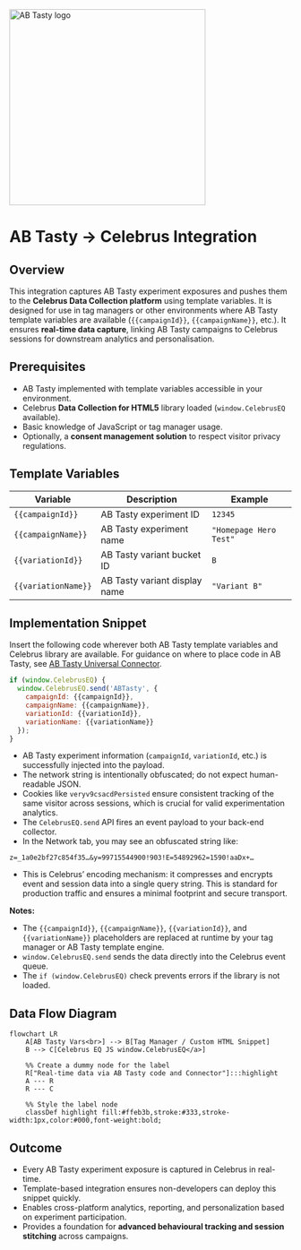 <img src="https://content.partnerpage.io/eyJidWNrZXQiOiJwYXJ0bmVycGFnZS5wcm9kIiwia2V5IjoibWVkaWEvY29udGFjdF9pbWFnZXMvMDUwNGZlYTYtOWIxNy00N2IyLTg1YjUtNmY5YTZjZWU5OTJiLzI1NjhmYjk4LTQwM2ItNGI2OC05NmJiLTE5YTg1MzU3ZjRlMS5wbmciLCJlZGl0cyI6eyJ0b0Zvcm1hdCI6IndlYnAiLCJyZXNpemUiOnsid2lkdGgiOjEyMDAsImhlaWdodCI6NjI3LCJmaXQiOiJjb250YWluIiwiYmFja2dyb3VuZCI6eyJyIjoyNTUsImciOjI1NSwiYiI6MjU1LCJhbHBoYSI6MH19fX0=" alt="AB Tasty logo" width="350"/>

# AB Tasty → Celebrus Integration
## Overview

This integration captures AB Tasty experiment exposures and pushes them to the **Celebrus Data Collection platform** using template variables. It is designed for use in tag managers or other environments where AB Tasty template variables are available (`{{campaignId}}`, `{{campaignName}}`, etc.). It ensures **real-time data capture**, linking AB Tasty campaigns to Celebrus sessions for downstream analytics and personalisation.



## Prerequisites

- AB Tasty implemented with template variables accessible in your environment.  
- Celebrus **Data Collection for HTML5** library loaded (`window.CelebrusEQ` available).  
- Basic knowledge of JavaScript or tag manager usage.  
- Optionally, a **consent management solution** to respect visitor privacy regulations.



## Template Variables

| Variable          | Description                           | Example                          |
|------------------|---------------------------------------|----------------------------------|
| `{{campaignId}}`    | AB Tasty experiment ID                | `12345`                          |
| `{{campaignName}}`  | AB Tasty experiment name              | `"Homepage Hero Test"`          |
| `{{variationId}}`   | AB Tasty variant bucket ID            | `B`                              |
| `{{variationName}}` | AB Tasty variant display name         | `"Variant B"`                   |



## Implementation Snippet

Insert the following code wherever both AB Tasty template variables and Celebrus library are available. For guidance on where to place code in AB Tasty, see [AB Tasty Universal Connector](https://docs.abtasty.com/integrations/custom-integrations/custom-integration-connector-with-a-rd-party-tool-push-data).

```javascript
if (window.CelebrusEQ) {
  window.CelebrusEQ.send('ABTasty', {
    campaignId: {{campaignId}},
    campaignName: {{campaignName}},
    variationId: {{variationId}},
    variationName: {{variationName}}
  });
}
```
- AB Tasty experiment information (`campaignId`, `variationId`, etc.) is successfully injected into the payload.
- The network string is intentionally obfuscated; do not expect human-readable JSON.
- Cookies like `veryv9csacdPersisted` ensure consistent tracking of the same visitor across sessions, which is crucial for valid experimentation analytics.
- The `CelebrusEQ.send` API fires an event payload to your back-end collector.
- In the Network tab, you may see an obfuscated string like:

```
z=_1a0e2bf27c854f35…&y=99715544900!903!E=54892962=1590!aaDx+…
```

- This is Celebrus’ encoding mechanism: it compresses and encrypts event and session data into a single query string. This is standard for production traffic and ensures a minimal footprint and secure transport.

**Notes:**

- The `{{campaignId}}`, `{{campaignName}}`, `{{variationId}}`, and `{{variationName}}` placeholders are replaced at runtime by your tag manager or AB Tasty template engine.  
- `window.CelebrusEQ.send` sends the data directly into the Celebrus event queue.  
- The `if (window.CelebrusEQ)` check prevents errors if the library is not loaded.



## Data Flow Diagram

```mermaid
flowchart LR
    A[AB Tasty Vars<br>] --> B[Tag Manager / Custom HTML Snippet]
    B --> C[Celebrus EQ JS window.CelebrusEQ</a>]

    %% Create a dummy node for the label
    R["Real-time data via AB Tasty code and Connector"]:::highlight
    A --- R
    R --- C

    %% Style the label node
    classDef highlight fill:#ffeb3b,stroke:#333,stroke-width:1px,color:#000,font-weight:bold;
```



## Outcome

- Every AB Tasty experiment exposure is captured in Celebrus in real-time.  
- Template-based integration ensures non-developers can deploy this snippet quickly.  
- Enables cross-platform analytics, reporting, and personalization based on experiment participation.  
- Provides a foundation for **advanced behavioural tracking and session stitching** across campaigns.
